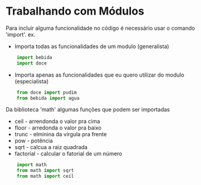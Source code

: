 # Trabalhando com Módulos

Para incluir alguma funcionalidade no código é necessário usar o comando 'import'.
ex.

- Importa todas as funcionalidades de um modulo (generalista)

```python
    import bebida
    import doce
```

- Importa apenas as funcionalidades que eu quero utilizar do modulo (especialista)

```python
    from doce import pudim
    from bebida import agua
```

Da biblioteca 'math' algumas funções que podem ser importadas

- ceil - arrendonda o valor pra cima
- floor - arredonda o valor pra baixo
- trunc - elminina da vírgula pra frente
- pow - potência
- sqrt - calcua a raiz quadrada
- factorial - calcular o fatorial de um número

```python
    import math
    from math import sqrt
    from math import ceil
```

